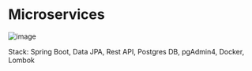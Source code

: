 # Microservices

![image](https://github.com/alenaivanova-ebs/Microservices/assets/63234472/bbb87b66-9e1d-4164-83d5-98ffece57691)

Stack:
Spring Boot,
Data JPA,
Rest API,
Postgres DB,
pgAdmin4,
Docker,
Lombok
